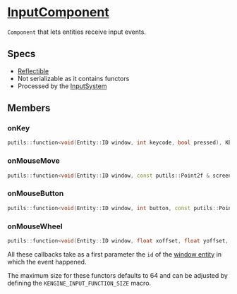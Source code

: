 # [InputComponent](InputComponent.hpp)

`Component` that lets entities receive input events.

## Specs

* [Reflectible](https://github.com/phisko/putils/blob/master/reflection.md)
* Not serializable as it contains functors
* Processed by the [InputSystem](../../systems/input/InputSystem.md)

## Members

### onKey

```cpp
putils::function<void(Entity::ID window, int keycode, bool pressed), KENGINE_INPUT_FUNCTION_SIZE> onKey;
```

### onMouseMove

```cpp
putils::function<void(Entity::ID window, const putils::Point2f & screenCoordinates, const putils::Point2f & relativeMovement), KENGINE_INPUT_FUNCTION_SIZE> onMouseMove;
```

### onMouseButton

```cpp
putils::function<void(Entity::ID window, int button, const putils::Point2f & screenCoordinates, bool pressed), KENGINE_INPUT_FUNCTION_SIZE> onMouseButton;
```

### onMouseWheel

```cpp
putils::function<void(Entity::ID window, float xoffset, float yoffset, const putils::Point2f & screenCoordinates), KENGINE_INPUT_FUNCTION_SIZE)> onMouseWheel;
```

All these callbacks take as a first parameter the `id` of the [window entity](WindowComponent.md) in which the event happened.

The maximum size for these functors defaults to 64 and can be adjusted by defining the `KENGINE_INPUT_FUNCTION_SIZE` macro.